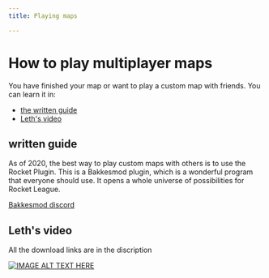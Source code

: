 ```yaml
---
title: Playing maps

---
```


# How to play multiplayer maps

You have finished your map or want to play a custom map with friends. You can learn it in:
* [the written guide](#written-guide)
* [Leth's video](./#leth-s-video)

## written guide

As of 2020, the best way to play custom maps with others is to use the Rocket Plugin. This is a Bakkesmod plugin, which is a wonderful program that everyone should use. It opens a whole universe of possibilities for Rocket League.

[Bakkesmod discord]()

## Leth's video

All the download links are in the discription

[![IMAGE ALT TEXT HERE](https://img.youtube.com/vi/vfIIa2cUZSE/0.jpg)](https://www.youtube.com/watch?v=vfIIa2cUZSE)
